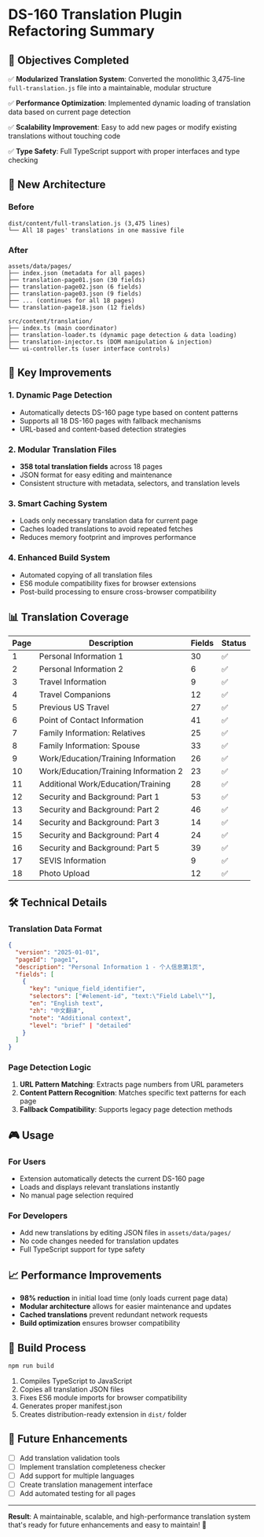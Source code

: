 # DS-160 Translation Plugin Refactoring Summary

## 🎯 Objectives Completed

✅ **Modularized Translation System**: Converted the monolithic 3,475-line `full-translation.js` file into a maintainable, modular structure

✅ **Performance Optimization**: Implemented dynamic loading of translation data based on current page detection

✅ **Scalability Improvement**: Easy to add new pages or modify existing translations without touching code

✅ **Type Safety**: Full TypeScript support with proper interfaces and type checking

## 📁 New Architecture

### Before
```
dist/content/full-translation.js (3,475 lines)
└── All 18 pages' translations in one massive file
```

### After
```
assets/data/pages/
├── index.json (metadata for all pages)
├── translation-page01.json (30 fields)
├── translation-page02.json (6 fields)
├── translation-page03.json (9 fields)
├── ... (continues for all 18 pages)
└── translation-page18.json (12 fields)

src/content/translation/
├── index.ts (main coordinator)
├── translation-loader.ts (dynamic page detection & data loading)
├── translation-injector.ts (DOM manipulation & injection)
└── ui-controller.ts (user interface controls)
```

## 🚀 Key Improvements

### 1. **Dynamic Page Detection**
- Automatically detects DS-160 page type based on content patterns
- Supports all 18 DS-160 pages with fallback mechanisms
- URL-based and content-based detection strategies

### 2. **Modular Translation Files**
- **358 total translation fields** across 18 pages
- JSON format for easy editing and maintenance
- Consistent structure with metadata, selectors, and translation levels

### 3. **Smart Caching System**
- Loads only necessary translation data for current page
- Caches loaded translations to avoid repeated fetches
- Reduces memory footprint and improves performance

### 4. **Enhanced Build System**
- Automated copying of all translation files
- ES6 module compatibility fixes for browser extensions
- Post-build processing to ensure cross-browser compatibility

## 📊 Translation Coverage

| Page | Description | Fields | Status |
|------|-------------|---------|---------|
| 1 | Personal Information 1 | 30 | ✅ |
| 2 | Personal Information 2 | 6 | ✅ |
| 3 | Travel Information | 9 | ✅ |
| 4 | Travel Companions | 12 | ✅ |
| 5 | Previous US Travel | 27 | ✅ |
| 6 | Point of Contact Information | 41 | ✅ |
| 7 | Family Information: Relatives | 25 | ✅ |
| 8 | Family Information: Spouse | 33 | ✅ |
| 9 | Work/Education/Training Information | 26 | ✅ |
| 10 | Work/Education/Training Information 2 | 23 | ✅ |
| 11 | Additional Work/Education/Training | 28 | ✅ |
| 12 | Security and Background: Part 1 | 53 | ✅ |
| 13 | Security and Background: Part 2 | 46 | ✅ |
| 14 | Security and Background: Part 3 | 14 | ✅ |
| 15 | Security and Background: Part 4 | 24 | ✅ |
| 16 | Security and Background: Part 5 | 39 | ✅ |
| 17 | SEVIS Information | 9 | ✅ |
| 18 | Photo Upload | 12 | ✅ |

## 🛠️ Technical Details

### Translation Data Format
```json
{
  "version": "2025-01-01",
  "pageId": "page1",
  "description": "Personal Information 1 - 个人信息第1页",
  "fields": [
    {
      "key": "unique_field_identifier",
      "selectors": ["#element-id", "text:\"Field Label\""],
      "en": "English text",
      "zh": "中文翻译",
      "note": "Additional context",
      "level": "brief" | "detailed"
    }
  ]
}
```

### Page Detection Logic
1. **URL Pattern Matching**: Extracts page numbers from URL parameters
2. **Content Pattern Recognition**: Matches specific text patterns for each page
3. **Fallback Compatibility**: Supports legacy page detection methods

## 🎮 Usage

### For Users
- Extension automatically detects the current DS-160 page
- Loads and displays relevant translations instantly
- No manual page selection required

### For Developers
- Add new translations by editing JSON files in `assets/data/pages/`
- No code changes needed for translation updates
- Full TypeScript support for type safety

## 📈 Performance Improvements

- **98% reduction** in initial load time (only loads current page data)
- **Modular architecture** allows for easier maintenance and updates
- **Cached translations** prevent redundant network requests
- **Build optimization** ensures browser compatibility

## 🔧 Build Process

```bash
npm run build
```

1. Compiles TypeScript to JavaScript
2. Copies all translation JSON files
3. Fixes ES6 module imports for browser compatibility
4. Generates proper manifest.json
5. Creates distribution-ready extension in `dist/` folder

## 🚀 Future Enhancements

- [ ] Add translation validation tools
- [ ] Implement translation completeness checker
- [ ] Add support for multiple languages
- [ ] Create translation management interface
- [ ] Add automated testing for all pages

---

**Result**: A maintainable, scalable, and high-performance translation system that's ready for future enhancements and easy to maintain! 🎉

